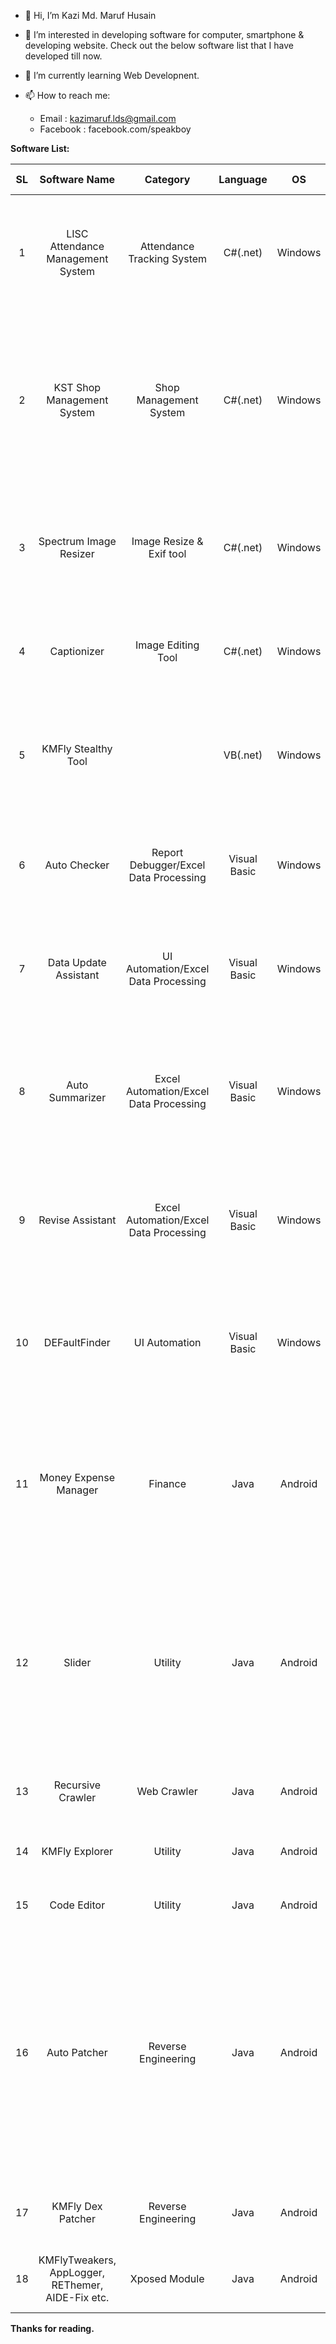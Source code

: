 - 👋 Hi, I’m Kazi Md. Maruf Husain

- 👀 I’m interested in developing software for computer, smartphone & developing website. Check out the below software list that I have developed till now.

- 🌱 I’m currently learning Web Developnent.

- 📫 How to reach me: 

    - Email : kazimaruf.lds@gmail.com
    - Facebook : facebook.com/speakboy

<!---
kazimaruf991/kazimaruf991 is a ✨ special ✨ repository because its `README.md` (this file) appears on your GitHub profile.
You can click the Preview link to take a look at your changes.
--->

**Software List:**

SL|Software Name|Category|Language|OS|Term Of Use|Summary of Features
:-:|:-:|:-:|:-:|:-:|:-:|:-:
1| LISC Attendance Management System | Attendance Tracking System | C#(.net) | Windows | Commercial | Generates Daily/Monthly Attendance Report by maintaining 5 different shifts attendance timing.
2| KST Shop Management System | Shop Management System | C#(.net) | Windows | Commercial | Stores buy/sell & costs records to SQL Server Compact database, prints vouchar, exporting daily/monthly report to Excel/PDF etc. 
3| Spectrum Image Resizer | Image Resize & Exif tool | C#(.net) | Windows | Commercial | Resizes single or multiple photos in the background, option to change some exif information.
4| Captionizer | Image Editing Tool | C#(.net) | Windows | Commercial | Adding photo caption in any position of the image with different fonts, color, size etc.
5| KMFly Stealthy Tool |  | VB(.net) | Windows | Personal | It can change PC IP & DNS, hide software from Installed software list, hide files & folders in an advance way.
6| Auto Checker | Report Debugger/Excel Data Processing | Visual Basic | Windows | Commercial | Processes excel data, checks for error & generates comment with the error report.
7| Data Update Assistant | UI Automation/Excel Data Processing | Visual Basic | Windows | Commercial | Processing excel files, update/input data to another software from excel file.
8| Auto Summarizer | Excel Automation/Excel Data Processing | Visual Basic | Windows | Commercial | Processing unsorted excel data & generates a sorted printable excel file. Completes a long manual task in a very short time.
9| Revise Assistant | Excel Automation/Excel Data Processing | Visual Basic | Windows | Commercial | Compares two excel report, marks the difference & informs to related concern by email.
10| DEFaultFinder | UI Automation | Visual Basic | Windows | Commercial | Monitors another software data, finding the wrong input & informs to the user by marking the data field.
11| Money Expense Manager | Finance | Java | Android | Personal | Keeps record of daily/monthly earnings & expenses. It has Biometric & Password security option to prevent unauthorized access.
12| Slider | Utility | Java | Android | Personal | The software runs in the background & it can excecute various operation when user swiping the edge of the mobile screen. Eg.- Volume change, brightness change etc.
13| Recursive Crawler | Web Crawler | Java | Android | Personal | It can crawl & download files from a website.
14| KMFly Explorer | Utility | Java | Android | Personal | File Manager with various advance options & features.
15| Code Editor | Utility | Java | Android | Personal | Code editor with syntax highlighting.
16| Auto Patcher | Reverse Engineering | Java | Android | Public (free) | Automatically patches the android service.jar & framwork.jar & creates flashable that can be flashed via custom recovery to allow External SD Card write permission in android version 6.0 & 7.0. [Check my thread in XDA](https://forum.xda-developers.com/t/guide-app-6-x-x-7-x-x-allow-sdcard-write-access-switch-sdcard-path.3593021/)
17| KMFly Dex Patcher | Reverse Engineering | Java | Android | Personal | Patches smali code into .dex file of APK apllication.
18| KMFlyTweakers, AppLogger, REThemer, AIDE-Fix etc. | Xposed Module | Java | Android | Personal | Various Xposed module for my personal use.

**Thanks for reading.**
